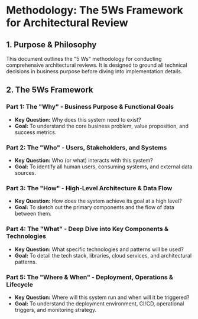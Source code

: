 # Methodology: The 5Ws Framework for Architectural Review

## 1. Purpose & Philosophy

This document outlines the "5 Ws" methodology for conducting comprehensive architectural reviews. It is designed to ground all technical decisions in business purpose before diving into implementation details.

## 2. The 5Ws Framework

### Part 1: The "Why" - Business Purpose & Functional Goals

- **Key Question:** Why does this system need to exist?
- **Goal:** To understand the core business problem, value proposition, and success metrics.

### Part 2: The "Who" - Users, Stakeholders, and Systems

- **Key Question:** Who (or what) interacts with this system?
- **Goal:** To identify all human users, consuming systems, and external data sources.

### Part 3: The "How" - High-Level Architecture & Data Flow

- **Key Question:** How does the system achieve its goal at a high level?
- **Goal:** To sketch out the primary components and the flow of data between them.

### Part 4: The "What" - Deep Dive into Key Components & Technologies

- **Key Question:** What specific technologies and patterns will be used?
- **Goal:** To detail the tech stack, libraries, cloud services, and architectural patterns.

### Part 5: The "Where & When" - Deployment, Operations & Lifecycle

- **Key Question:** Where will this system run and when will it be triggered?
- **Goal:** To understand the deployment environment, CI/CD, operational triggers, and monitoring strategy.
